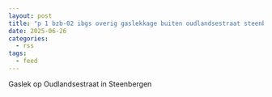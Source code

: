 ```yaml
---
layout: post
title: "p 1 bzb-02 ibgs overig gaslekkage buiten oudlandsestraat steenbergen nb"
date: 2025-06-26
categories: 
  - rss
tags: 
  - feed
---
```


Gaslek op Oudlandsestraat in Steenbergen
